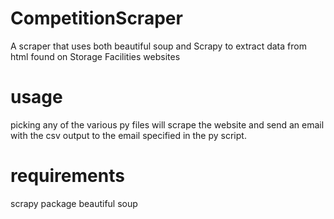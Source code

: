 # CompetitionScraper
A scraper that uses both beautiful soup and Scrapy to extract data from html found on Storage Facilities websites

# usage
picking any of the various py files will scrape the website and send an email with the csv output to the email specified in the py script.

# requirements
scrapy package
beautiful soup
